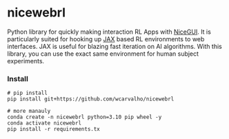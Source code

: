 # nicewebrl
Python library for quickly making interaction RL Apps with [NiceGUI](https://nicegui.io/). It is particularly suited for hooking up [JAX](https://github.com/google/jax) based RL environments to web interfaces. JAX is useful for blazing fast iteration on AI algorithms. With this library, you can use the exact same environment for human subject experiments.

### Install

```
# pip install
pip install git+https://github.com/wcarvalho/nicewebrl

# more manauly
conda create -n nicewebrl python=3.10 pip wheel -y
conda activate nicewebrl
pip install -r requirements.tx
```

